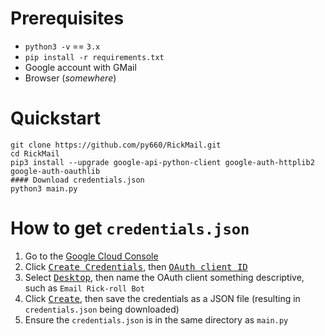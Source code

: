 # Prerequisites
* `python3 -v` == `3.x`
* `pip install -r requirements.txt`
* Google account with GMail
* Browser (*somewhere*)

# Quickstart
```
git clone https://github.com/py660/RickMail.git
cd RickMail
pip3 install --upgrade google-api-python-client google-auth-httplib2 google-auth-oauthlib
#### Download credentials.json
python3 main.py
```

# How to get `credentials.json`
1. Go to the [Google Cloud Console](https://console.cloud.google.com/apis/credentials)
2. Click <kbd>[Create Credentials](#null)</kbd>, then <kbd>[OAuth client ID](#null)</kbd>
3. Select <kbd>[Desktop](#null)</kbd>, then name the OAuth client something descriptive, such as `Email Rick-roll Bot`
4. Click <kbd>[Create](#null)</kbd>, then save the credentials as a JSON file (resulting in `credentials.json` being downloaded)
5. Ensure the `credentials.json` is in the same directory as `main.py`
